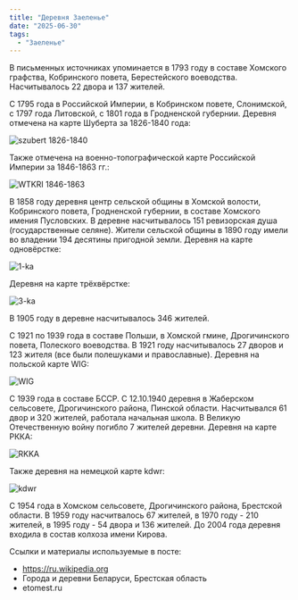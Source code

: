 ```yaml
---
title: "Деревня Заеленье"
date: "2025-06-30"
tags: 
  - "Заеленье"
---
```


В письменных источниках упоминается в 1793 году в составе Хомского графства, Кобринского повета, Берестейского воеводства. Насчитывалось 22 двора и 137 жителей.

С 1795 года в Российской Империи, в Кобринском повете, Слонимской, с 1797 года Литовской, с 1801 года в Гродненской губернии. Деревня отмечена на карте Шуберта за 1826-1840 года:

![szubert 1826-1840](https://github.com/user-attachments/assets/a365a8a6-0e4e-4b30-9fbd-909479e07a3b)

Также отмечена на военно-топографической карте Российской Империи за 1846-1863 гг.:

![WTKRI 1846-1863](https://github.com/user-attachments/assets/49328d2e-11d7-48f2-b495-fe4c3f1ba63e)

В 1858 году деревня центр сельской общины в Хомской волости, Кобринского повета, Гродненской губернии, в составе Хомского имения Пусловских. В деревне насчитывалось 151 ревизорская душа (государственные селяне). Жители сельской общины в 1890 году имели во владении 194 десятины пригодной земли. Деревня на карте одновёрстке:

![1-ka](https://github.com/user-attachments/assets/20a845b9-63e2-4afe-ba2f-f930a7285ae8)

Деревня на карте трёхвёрстке:

![3-ka](https://github.com/user-attachments/assets/7fb7971e-6ee9-4411-bb23-fee8b3bcd816)

В 1905 году в деревне насчитывалось 346 жителей. 

С 1921 по 1939 года в составе Польши, в Хомской гмине, Дрогичинского повета, Полеского воеводства. В 1921 году насчитывалось 27 дворов и 123 жителя (все были полешуками и православные). Деревня на польской карте WIG:

![WIG](https://github.com/user-attachments/assets/e831a6db-ca0d-4166-b476-c7a9861fb693)

С 1939 года в составе БССР. С 12.10.1940 деревня в Жаберском сельсовете, Дрогичинского района, Пинской области. Насчитывался 61 двор и 320 жителей, работала начальная школа. В Великую Отечественную войну погибло 7 жителей деревни. Деревня на карте РККА:

![RKKA](https://github.com/user-attachments/assets/fd6b6a3d-55a0-41aa-856c-22cda1657386)

Также деревня на немецкой карте kdwr:

![kdwr](https://github.com/user-attachments/assets/eca12a38-7474-49f8-8b3e-77ec8cb422b6)

С 1954 года в Хомском сельсовете, Дрогичинского района, Брестской области. В 1959 году насчитвалось 67 жителей, в 1970 году - 210 жителей, в 1995 году - 54 двора и 136 жителей. До 2004 года деревня входила в состав колхоза имени Кирова.

Ссылки и материалы используемые в посте:
- https://ru.wikipedia.org
- Города и деревни Беларуси, Брестская область
- etomest.ru

